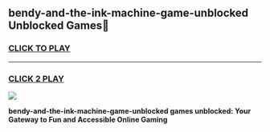 
## bendy-and-the-ink-machine-game-unblocked Unblocked Games👋
<h3>
<a href="https://news.freeplayer.one?title=bendy-and-the-ink-machine-game-unblocked&ref=16F">CLICK TO PLAY</a></h3>
<hr>

<h3>
<a href="https://news.freeplayer.one?title=bendy-and-the-ink-machine-game-unblocked&ref=16F">CLICK 2 PLAY</a>
  
</h3>

<a href="https://news.freeplayer.one?title=bendy-and-the-ink-machine-game-unblocked&ref=16F/"><img src="https://clearcache.store/games.png"></a>


**bendy-and-the-ink-machine-game-unblocked games unblocked: Your Gateway to Fun and Accessible Online Gaming**
